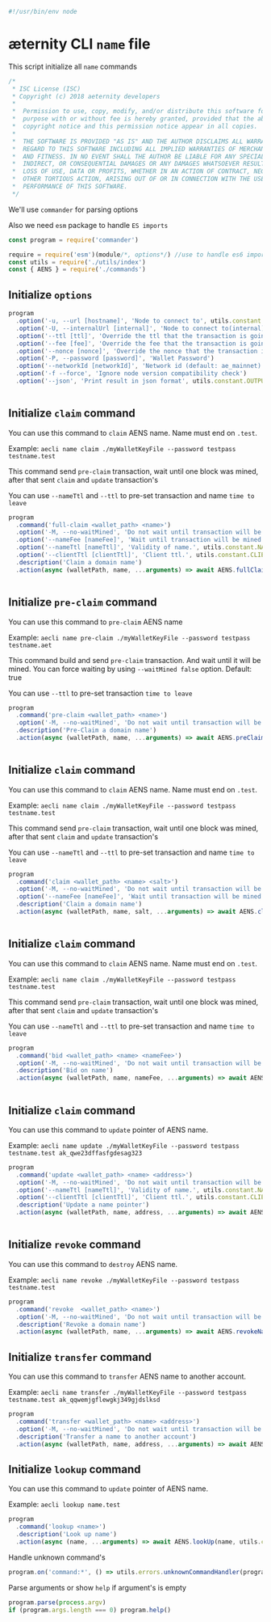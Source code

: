 





  

```js
#!/usr/bin/env node

```







# æternity CLI `name` file

This script initialize all `name` commands


  

```js
/*
 * ISC License (ISC)
 * Copyright (c) 2018 aeternity developers
 *
 *  Permission to use, copy, modify, and/or distribute this software for any
 *  purpose with or without fee is hereby granted, provided that the above
 *  copyright notice and this permission notice appear in all copies.
 *
 *  THE SOFTWARE IS PROVIDED "AS IS" AND THE AUTHOR DISCLAIMS ALL WARRANTIES WITH
 *  REGARD TO THIS SOFTWARE INCLUDING ALL IMPLIED WARRANTIES OF MERCHANTABILITY
 *  AND FITNESS. IN NO EVENT SHALL THE AUTHOR BE LIABLE FOR ANY SPECIAL, DIRECT,
 *  INDIRECT, OR CONSEQUENTIAL DAMAGES OR ANY DAMAGES WHATSOEVER RESULTING FROM
 *  LOSS OF USE, DATA OR PROFITS, WHETHER IN AN ACTION OF CONTRACT, NEGLIGENCE OR
 *  OTHER TORTIOUS ACTION, ARISING OUT OF OR IN CONNECTION WITH THE USE OR
 *  PERFORMANCE OF THIS SOFTWARE.
 */

```







We'll use `commander` for parsing options

Also we need `esm` package to handle `ES imports`


  

```js
const program = require('commander')

require = require('esm')(module/*, options*/) //use to handle es6 import/export
const utils = require('./utils/index')
const { AENS } = require('./commands')


```







## Initialize `options`


  

```js
program
  .option('-u, --url [hostname]', 'Node to connect to', utils.constant.NODE_URL)
  .option('-U, --internalUrl [internal]', 'Node to connect to(internal)', utils.constant.NODE_INTERNAL_URL)
  .option('--ttl [ttl]', 'Override the ttl that the transaction is going to be sent with', utils.constant.TX_TTL)
  .option('--fee [fee]', 'Override the fee that the transaction is going to be sent with')
  .option('--nonce [nonce]', 'Override the nonce that the transaction is going to be sent with')
  .option('-P, --password [password]', 'Wallet Password')
  .option('--networkId [networkId]', 'Network id (default: ae_mainnet)')
  .option('-f --force', 'Ignore node version compatibility check')
  .option('--json', 'Print result in json format', utils.constant.OUTPUT_JSON)



```







## Initialize `claim` command

You can use this command to `claim` AENS name. Name must end on `.test`.

Example: `aecli name claim ./myWalletKeyFile --password testpass  testname.test`

This command send `pre-claim` transaction, wait until one block was mined, after that sent `claim` and `update` transaction's

You can use `--nameTtl` and `--ttl` to pre-set transaction and name `time to leave`


  

```js
program
  .command('full-claim <wallet_path> <name>')
  .option('-M, --no-waitMined', 'Do not wait until transaction will be mined')
  .option('--nameFee [nameFee]', 'Wait until transaction will be mined', utils.constant.NAME_FEE)
  .option('--nameTtl [nameTtl]', 'Validity of name.', utils.constant.NAME_TTL)
  .option('--clientTtl [clientTtl]', 'Client ttl.', utils.constant.CLIENT_TTL)
  .description('Claim a domain name')
  .action(async (walletPath, name, ...arguments) => await AENS.fullClaim(walletPath, name, utils.cli.getCmdFromArguments(arguments)))



```







## Initialize `pre-claim` command

You can use this command to `pre-claim` AENS name

Example: `aecli name pre-claim ./myWalletKeyFile --password testpass  testname.aet`

This command build and send `pre-claim` transaction.
And wait until it will be mined. You can force waiting by using `--waitMined false` option. Default: true

You can use `--ttl` to pre-set transaction `time to leave`


  

```js
program
  .command('pre-claim <wallet_path> <name>')
  .option('-M, --no-waitMined', 'Do not wait until transaction will be mined')
  .description('Pre-Claim a domain name')
  .action(async (walletPath, name, ...arguments) => await AENS.preClaim(walletPath, name, utils.cli.getCmdFromArguments(arguments)))



```







## Initialize `claim` command

You can use this command to `claim` AENS name. Name must end on `.test`.

Example: `aecli name claim ./myWalletKeyFile --password testpass  testname.test`

This command send `pre-claim` transaction, wait until one block was mined, after that sent `claim` and `update` transaction's

You can use `--nameTtl` and `--ttl` to pre-set transaction and name `time to leave`


  

```js
program
  .command('claim <wallet_path> <name> <salt>')
  .option('-M, --no-waitMined', 'Do not wait until transaction will be mined')
  .option('--nameFee [nameFee]', 'Wait until transaction will be mined', utils.constant.NAME_FEE)
  .description('Claim a domain name')
  .action(async (walletPath, name, salt, ...arguments) => await AENS.claim(walletPath, name, salt, utils.cli.getCmdFromArguments(arguments)))



```







## Initialize `claim` command

You can use this command to `claim` AENS name. Name must end on `.test`.

Example: `aecli name claim ./myWalletKeyFile --password testpass  testname.test`

This command send `pre-claim` transaction, wait until one block was mined, after that sent `claim` and `update` transaction's

You can use `--nameTtl` and `--ttl` to pre-set transaction and name `time to leave`


  

```js
program
  .command('bid <wallet_path> <name> <nameFee>')
  .option('-M, --no-waitMined', 'Do not wait until transaction will be mined')
  .description('Bid on name')
  .action(async (walletPath, name, nameFee, ...arguments) => await AENS.nameBid(walletPath, name, nameFee, utils.cli.getCmdFromArguments(arguments)))



```







## Initialize `claim` command

You can use this command to `update` pointer of AENS name.

Example: `aecli name update ./myWalletKeyFile --password testpass testname.test ak_qwe23dffasfgdesag323`


  

```js
program
  .command('update <wallet_path> <name> <address>')
  .option('-M, --no-waitMined', 'Do not wait until transaction will be mined')
  .option('--nameTtl [nameTtl]', 'Validity of name.', utils.constant.NAME_TTL)
  .option('--clientTtl [clientTtl]', 'Client ttl.', utils.constant.CLIENT_TTL)
  .description('Update a name pointer')
  .action(async (walletPath, name, address, ...arguments) => await AENS.updateName(walletPath, name, address, utils.cli.getCmdFromArguments(arguments)))



```







## Initialize `revoke` command

You can use this command to `destroy` AENS name.

Example: `aecli name revoke ./myWalletKeyFile --password testpass testname.test`


  

```js
program
  .command('revoke  <wallet_path> <name>')
  .option('-M, --no-waitMined', 'Do not wait until transaction will be mined')
  .description('Revoke a domain name')
  .action(async (walletPath, name, ...arguments) => await AENS.revokeName(walletPath, name, utils.cli.getCmdFromArguments(arguments)))


```







## Initialize `transfer` command

You can use this command to `transfer` AENS name to another account.

Example: `aecli name transfer ./myWalletKeyFile --password testpass testname.test ak_qqwemjgflewgkj349gjdslksd`


  

```js
program
  .command('transfer <wallet_path> <name> <address>')
  .option('-M, --no-waitMined', 'Do not wait until transaction will be mined')
  .description('Transfer a name to another account')
  .action(async (walletPath, name, address, ...arguments) => await AENS.transferName(walletPath, name, address, utils.cli.getCmdFromArguments(arguments)))


```







## Initialize `lookup` command

You can use this command to `update` pointer of AENS name.

Example: `aecli lookup name.test`


  

```js
program
  .command('lookup <name>')
  .description('Look up name')
  .action(async (name, ...arguments) => await AENS.lookUp(name, utils.cli.getCmdFromArguments(arguments)))


```







Handle unknown command's


  

```js
program.on('command:*', () => utils.errors.unknownCommandHandler(program)())


```







Parse arguments or show `help` if argument's is empty


  

```js
program.parse(process.argv)
if (program.args.length === 0) program.help()


```




